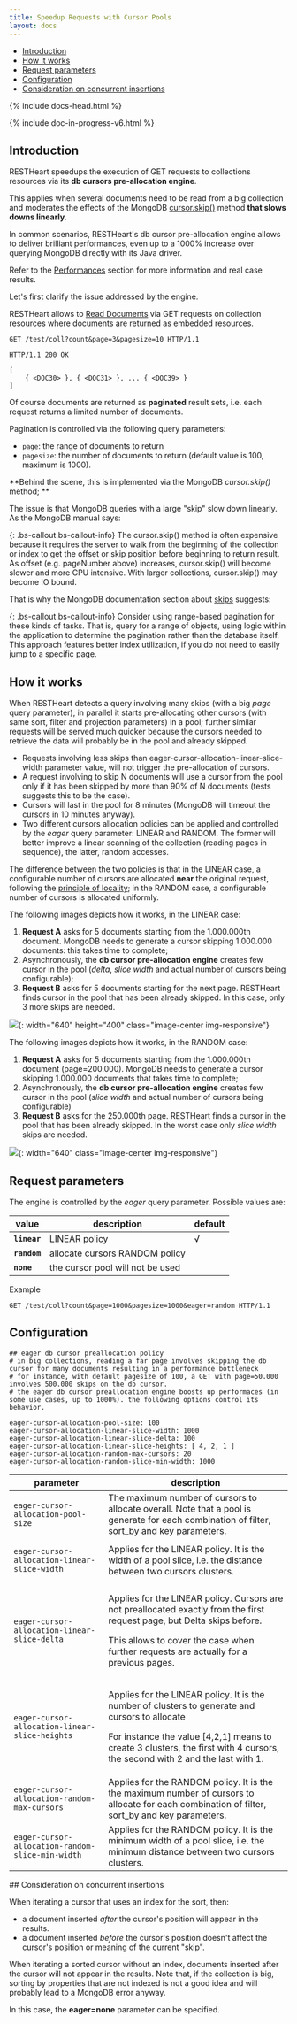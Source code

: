 ```yaml
---
title: Speedup Requests with Cursor Pools
layout: docs
---
```


<div markdown="1" class="d-none d-xl-block col-xl-2 order-last bd-toc">

* [Introduction](#introduction)
* [How it works](#how-it-works)
* [Request parameters](#request-parameters)
* [Configuration](#configuration)
* [Consideration on concurrent insertions](#consideration-on-concurrent-insertions)

</div>
<div markdown="1" class="col-12 col-md-9 col-xl-8 py-md-3 bd-content pt-0">

{% include docs-head.html %}

{% include doc-in-progress-v6.html %}

## Introduction

RESTHeart speedups the execution of GET requests to collections
resources via its **db cursors pre-allocation engine**.

This applies when several documents need to be read from a big
collection and moderates the effects of the
MongoDB [cursor.skip()](https://docs.mongodb.org/manual/reference/method/cursor.skip/#cursor.skip) method
**that slows downs linearly**.

In common scenarios, RESTHeart's db cursor pre-allocation engine allows
to deliver brilliant performances, even up to a 1000% increase over
querying MongoDB directly with its Java driver.

Refer to the [Performances](/docs/performances) section for more information
and real case results.

Let's first clarify the issue addressed by the engine.

RESTHeart allows to [Read Documents](/docs/mongodb-rest/read-docs) via GET requests
on collection resources where documents are returned as embedded
resources.


```
GET /test/coll?count&page=3&pagesize=10 HTTP/1.1

HTTP/1.1 200 OK

[
    { <DOC30> }, { <DOC31> }, ... { <DOC39> }
]
```

Of course documents are returned as **paginated** result sets, i.e. each
request returns a limited number of documents.

Pagination is controlled via the following query parameters:

-   `page`: the range of documents to return
-   `pagesize`: the number of documents to return (default value is 100,
    maximum is 1000).

**Behind the scene, this is implemented via the MongoDB *cursor.skip()*
method; **

The issue is that MongoDB queries with a large "skip" slow down
linearly. As the MongoDB manual says:

{: .bs-callout.bs-callout-info}
The cursor.skip() method is often expensive because it requires the server to walk from the beginning of the collection or index to get the offset or skip position before beginning to return result. As offset (e.g. pageNumber above) increases, cursor.skip() will become slower and more CPU intensive. With larger collections, cursor.skip() may become IO bound.

That is why the MongoDB documentation section about
[skips](https://docs.mongodb.org/manual/reference/method/cursor.skip/#cursor.skip)
suggests:

{: .bs-callout.bs-callout-info}
Consider using range-based pagination for these kinds of tasks. That is, query for a range of objects, using logic within the application to determine the pagination rather than the database itself. This approach features better index utilization, if you do not need to easily jump to a specific page.

## How it works

When RESTHeart detects a query involving many skips (with a big *page*
query parameter), in parallel it starts pre-allocating other cursors
(with same sort, filter and projection parameters) in a pool; further
similar requests will be served much quicker because the cursors needed
to retrieve the data will probably be in the pool and already skipped.

-   Requests involving less skips
    than eager-cursor-allocation-linear-slice-width parameter value,
    will not trigger the pre-allocation of cursors.
-   A request involving to skip N documents will use a cursor from the
    pool only if it has been skipped by more than 90% of N documents
    (tests suggests this to be the case).
-   Cursors will last in the pool for 8 minutes (MongoDB will timeout
    the cursors in 10 minutes anyway).
-   Two different cursors allocation policies can be applied and
    controlled by the *eager* query parameter: LINEAR and RANDOM. The
    former will better improve a linear scanning of the collection
    (reading pages in sequence), the latter, random accesses.

The difference between the two policies is that in the LINEAR case, a
configurable number of cursors are allocated **near** the original
request, following the [principle of
locality](https://en.wikipedia.org/wiki/Locality_of_reference); in the
RANDOM case, a configurable number of cursors is allocated uniformly.

The following images depicts how it works, in the LINEAR case:

1.  **Request A** asks for 5 documents starting from the 1.000.000th
    document. MongoDB needs to generate a cursor skipping 1.000.000
    documents: this takes time to complete;
2.  Asynchronously, the **db cursor pre-allocation engine** creates few
    cursor in the pool (*delta*, *slice width* and actual number of
    cursors being configurable);
3.  **Request B** asks for 5 documents starting for the next page.
    RESTHeart finds cursor in the pool that has been already skipped. In
    this case, only 3 more skips are needed.

![](/images/attachments/9207943/12058633.png?width=640){:
width="640" height="400" class="image-center img-responsive"}

The following images depicts how it works, in the RANDOM case:

1.  **Request A** asks for 5 documents starting from the 1.000.000th
    document (page=200.000). MongoDB needs to generate a cursor skipping
    1.000.000 documents that takes time to complete;
2.  Asynchronously, the **db cursor pre-allocation engine** creates few
    cursor in the pool (*slice width* and actual number of cursors being
    configurable)
3.  **Request B** asks for the 250.000th page. RESTHeart finds a cursor
    in the pool that has been already skipped. In the worst case only
    *slice width* skips are needed.

![](/images/attachments/9207943/12058637.png?width=640){:
width="640" class="image-center img-responsive"}

## Request parameters

The engine is controlled by the *eager* query parameter. Possible values
are:
<div class="table-responsive">
<table class="ts">
<colgroup>
<col class="w-33" />
<col class="w-33" />
<col class="w-33" />
</colgroup>
<thead>
<tr class="header">
<th><div>
value
</div></th>
<th><div>
description
</div></th>
<th><div>
default
</div></th>
</tr>
</thead>
<tbody>
<tr class="odd">
<td><strong><code>linear</code></strong></td>
<td>LINEAR policy</td>
<td>√</td>
</tr>
<tr class="even">
<td><strong><code>random</code></strong></td>
<td>allocate cursors RANDOM policy</td>
<td> </td>
</tr>
<tr class="odd">
<td><strong><code>none</code></strong></td>
<td>the cursor pool will not be used</td>
<td> </td>
</tr>
</tbody>
</table>
</div>
Example


```
GET /test/coll?count&page=1000&pagesize=1000&eager=random HTTP/1.1
```

## Configuration


```
## eager db cursor preallocation policy
# in big collections, reading a far page involves skipping the db cursor for many documents resulting in a performance bottleneck
# for instance, with default pagesize of 100, a GET with page=50.000 involves 500.000 skips on the db cursor.
# the eager db cursor preallocation engine boosts up performaces (in some use cases, up to 1000%). the following options control its behavior.

eager-cursor-allocation-pool-size: 100
eager-cursor-allocation-linear-slice-width: 1000
eager-cursor-allocation-linear-slice-delta: 100
eager-cursor-allocation-linear-slice-heights: [ 4, 2, 1 ]
eager-cursor-allocation-random-max-cursors: 20
eager-cursor-allocation-random-slice-min-width: 1000
```
<div class="table-responsive">
<table class="ts">
<colgroup>
<col class="w-50" />
<col class="w-50" />
</colgroup>
<thead>
<tr class="header">
<th>parameter</th>
<th>description</th>
</tr>
</thead>
<tbody>
<tr class="odd">
<td><pre class="black-code"><code>eager-cursor-allocation-pool-size</code></pre></td>
<td>The maximum number of cursors to allocate overall. Note that a pool is generate for each combination of filter, sort_by and key parameters.</td>
</tr>
<tr class="even">
<td><pre class="black-code"><code>eager-cursor-allocation-linear-slice-width</code></pre></td>
<td>Applies for the LINEAR policy. It is the width of a pool slice, i.e. the distance between two cursors clusters.</td>
</tr>
<tr class="odd">
<td><pre class="black-code"><code>eager-cursor-allocation-linear-slice-delta</code></pre></td>
<td><p>Applies for the LINEAR policy. Cursors are not preallocated exactly from the first request page, but Delta skips before.</p>
<p>This allows to cover the case when further requests are actually for a previous pages.</p></td>
</tr>
<tr class="even">
<td><pre class="black-code"><code>eager-cursor-allocation-linear-slice-heights</code></pre></td>
<td><p>Applies for the LINEAR policy. It is the number of clusters to generate and cursors to allocate</p>
<p>For instance the value [4,2,1] means to create 3 clusters, the first with 4 cursors, the second with 2 and the last with 1.</p></td>
</tr>
<tr class="odd">
<td><pre class="black-code"><code>eager-cursor-allocation-random-max-cursors</code></pre></td>
<td>Applies for the RANDOM policy. It is the the maximum number of cursors to allocate for each combination of filter, sort_by and key parameters.</td>
</tr>
<tr class="even">
<td><pre class="black-code"><code>eager-cursor-allocation-random-slice-min-width</code></pre></td>
<td>Applies for the RANDOM policy. It is the minimum width of a pool slice, i.e. the minimum distance between two cursors clusters.</td>
</tr>
</tbody>
</table>
</div>
## Consideration on concurrent insertions

When iterating a cursor that uses an index for the sort, then:

-   a document inserted *after* the cursor's position will appear in the
    results. 
-   a document inserted *before* the cursor's position doesn't affect
    the cursor's position or meaning of the current "skip". 

When iterating a sorted cursor without an index, documents inserted
after the cursor will not appear in the results. Note that, if the
collection is big, sorting by properties that are not indexed is not a
good idea and will probably lead to a MongoDB error anyway.

In this case, the **eager=none** parameter can be specified.

</div>
